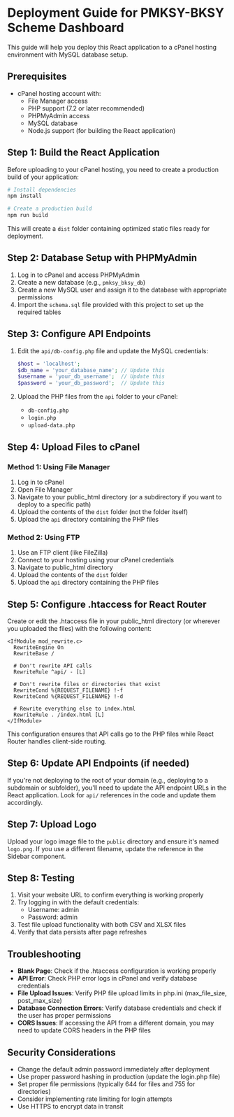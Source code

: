 
# Deployment Guide for PMKSY-BKSY Scheme Dashboard

This guide will help you deploy this React application to a cPanel hosting environment with MySQL database setup.

## Prerequisites

- cPanel hosting account with:
  - File Manager access
  - PHP support (7.2 or later recommended)
  - PHPMyAdmin access
  - MySQL database
  - Node.js support (for building the React application)

## Step 1: Build the React Application

Before uploading to your cPanel hosting, you need to create a production build of your application:

```bash
# Install dependencies
npm install

# Create a production build
npm run build
```

This will create a `dist` folder containing optimized static files ready for deployment.

## Step 2: Database Setup with PHPMyAdmin

1. Log in to cPanel and access PHPMyAdmin
2. Create a new database (e.g., `pmksy_bksy_db`)
3. Create a new MySQL user and assign it to the database with appropriate permissions
4. Import the `schema.sql` file provided with this project to set up the required tables

## Step 3: Configure API Endpoints

1. Edit the `api/db-config.php` file and update the MySQL credentials:
   ```php
   $host = 'localhost'; 
   $db_name = 'your_database_name'; // Update this
   $username = 'your_db_username';  // Update this
   $password = 'your_db_password';  // Update this
   ```

2. Upload the PHP files from the `api` folder to your cPanel:
   - `db-config.php`
   - `login.php`
   - `upload-data.php`

## Step 4: Upload Files to cPanel

### Method 1: Using File Manager

1. Log in to cPanel
2. Open File Manager
3. Navigate to your public_html directory (or a subdirectory if you want to deploy to a specific path)
4. Upload the contents of the `dist` folder (not the folder itself)
5. Upload the `api` directory containing the PHP files

### Method 2: Using FTP

1. Use an FTP client (like FileZilla)
2. Connect to your hosting using your cPanel credentials
3. Navigate to public_html directory
4. Upload the contents of the `dist` folder
5. Upload the `api` directory containing the PHP files

## Step 5: Configure .htaccess for React Router

Create or edit the .htaccess file in your public_html directory (or wherever you uploaded the files) with the following content:

```
<IfModule mod_rewrite.c>
  RewriteEngine On
  RewriteBase /
  
  # Don't rewrite API calls
  RewriteRule ^api/ - [L]
  
  # Don't rewrite files or directories that exist
  RewriteCond %{REQUEST_FILENAME} !-f
  RewriteCond %{REQUEST_FILENAME} !-d
  
  # Rewrite everything else to index.html
  RewriteRule . /index.html [L]
</IfModule>
```

This configuration ensures that API calls go to the PHP files while React Router handles client-side routing.

## Step 6: Update API Endpoints (if needed)

If you're not deploying to the root of your domain (e.g., deploying to a subdomain or subfolder), you'll need to update the API endpoint URLs in the React application. Look for `api/` references in the code and update them accordingly.

## Step 7: Upload Logo

Upload your logo image file to the `public` directory and ensure it's named `logo.png`. If you use a different filename, update the reference in the Sidebar component.

## Step 8: Testing

1. Visit your website URL to confirm everything is working properly
2. Try logging in with the default credentials:
   - Username: admin
   - Password: admin
3. Test file upload functionality with both CSV and XLSX files
4. Verify that data persists after page refreshes

## Troubleshooting

- **Blank Page**: Check if the .htaccess configuration is working properly
- **API Error**: Check PHP error logs in cPanel and verify database credentials
- **File Upload Issues**: Verify PHP file upload limits in php.ini (max_file_size, post_max_size)
- **Database Connection Errors**: Verify database credentials and check if the user has proper permissions
- **CORS Issues**: If accessing the API from a different domain, you may need to update CORS headers in the PHP files

## Security Considerations

- Change the default admin password immediately after deployment
- Use proper password hashing in production (update the login.php file)
- Set proper file permissions (typically 644 for files and 755 for directories)
- Consider implementing rate limiting for login attempts
- Use HTTPS to encrypt data in transit
